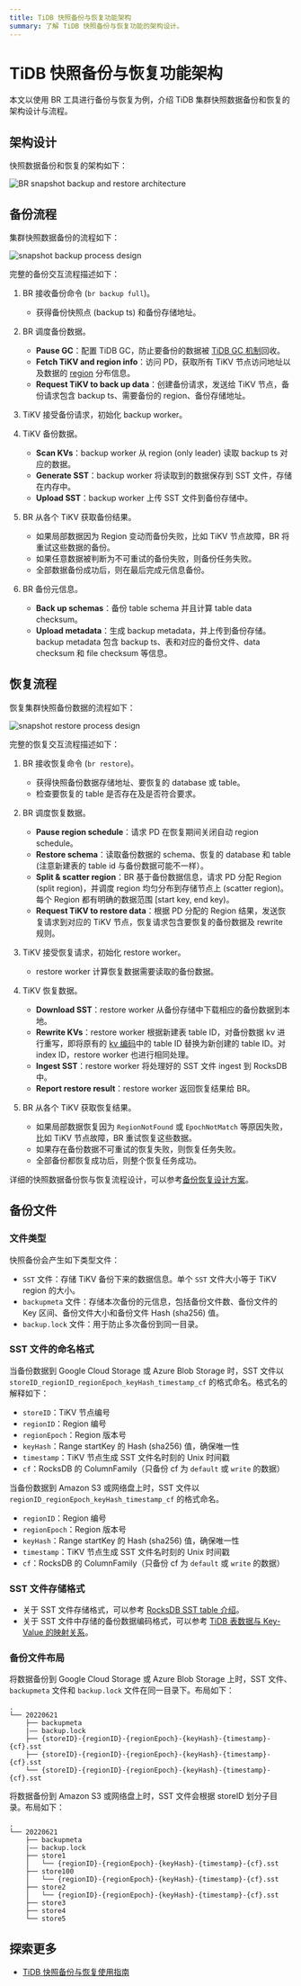 ```yaml
---
title: TiDB 快照备份与恢复功能架构
summary: 了解 TiDB 快照备份与恢复功能的架构设计。
---
```


# TiDB 快照备份与恢复功能架构

本文以使用 BR 工具进行备份与恢复为例，介绍 TiDB 集群快照数据备份和恢复的架构设计与流程。

## 架构设计

快照数据备份和恢复的架构如下：

![BR snapshot backup and restore architecture](/media/br/br-snapshot-arch.png)

## 备份流程

集群快照数据备份的流程如下：

![snapshot backup process design](/media/br/br-snapshot-backup-ts.png)

完整的备份交互流程描述如下：

1. BR 接收备份命令 (`br backup full`)。
    * 获得备份快照点 (backup ts) 和备份存储地址。

2. BR 调度备份数据。
    * **Pause GC**：配置 TiDB GC，防止要备份的数据被 [TiDB GC 机制](/garbage-collection-overview.md)回收。
    * **Fetch TiKV and region info**：访问 PD，获取所有 TiKV 节点访问地址以及数据的 [region](/tidb-storage.md#region) 分布信息。
    * **Request TiKV to back up data**：创建备份请求，发送给 TiKV 节点，备份请求包含 backup ts、需要备份的 region、备份存储地址。

3. TiKV 接受备份请求，初始化 backup worker。

4. TiKV 备份数据。
    * **Scan KVs**：backup worker 从 region (only leader) 读取 backup ts 对应的数据。
    * **Generate SST**：backup worker 将读取到的数据保存到 SST 文件，存储在内存中。
    * **Upload SST**：backup worker 上传 SST 文件到备份存储中。

5. BR 从各个 TiKV 获取备份结果。
    * 如果局部数据因为 Region 变动而备份失败，比如 TiKV 节点故障，BR 将重试这些数据的备份。
    * 如果任意数据被判断为不可重试的备份失败，则备份任务失败。
    * 全部数据备份成功后，则在最后完成元信息备份。

6. BR 备份元信息。
    * **Back up schemas**：备份 table schema 并且计算 table data checksum。
    * **Upload metadata**：生成 backup metadata，并上传到备份存储。backup metadata 包含 backup ts、表和对应的备份文件、data checksum 和 file checksum 等信息。

## 恢复流程

恢复集群快照备份数据的流程如下：

![snapshot restore process design](/media/br/br-snapshot-restore-ts.png)

完整的恢复交互流程描述如下：

1. BR 接收恢复命令 (`br restore`)。
    * 获得快照备份数据存储地址、要恢复的 database 或 table。
    * 检查要恢复的 table 是否存在及是否符合要求。

2. BR 调度恢复数据。
    * **Pause region schedule**：请求 PD 在恢复期间关闭自动 region schedule。
    * **Restore schema**：读取备份数据的 schema、恢复的 database 和 table (注意新建表的 table id 与备份数据可能不一样）。
    * **Split & scatter region**：BR 基于备份数据信息，请求 PD 分配 Region (split region)，并调度 region 均匀分布到存储节点上 (scatter region)。每个 Region 都有明确的数据范围 [start key, end key)。
    * **Request TiKV to restore data**：根据 PD 分配的 Region 结果，发送恢复请求到对应的 TiKV 节点，恢复请求包含要恢复的备份数据及 rewrite 规则。

3. TiKV 接受恢复请求，初始化 restore worker。
    * restore worker 计算恢复数据需要读取的备份数据。

4. TiKV 恢复数据。
    * **Download SST**：restore worker 从备份存储中下载相应的备份数据到本地。
    * **Rewrite KVs**：restore worker 根据新建表 table ID，对备份数据 kv 进行重写，即将原有的 [kv 编码](/tidb-computing.md#表数据与-key-value-的映射关系)中的 table ID 替换为新创建的 table ID。对 index ID，restore worker 也进行相同处理。
    * **Ingest SST**：restore worker 将处理好的 SST 文件 ingest 到 RocksDB 中。
    * **Report restore result**：restore worker 返回恢复结果给 BR。

5. BR 从各个 TiKV 获取恢复结果。
    * 如果局部数据恢复因为 `RegionNotFound` 或 `EpochNotMatch` 等原因失败，比如 TiKV 节点故障，BR 重试恢复这些数据。
    * 如果存在备份数据不可重试的恢复失败，则恢复任务失败。
    * 全部备份都恢复成功后，则整个恢复任务成功。

详细的快照数据备份恢与恢复流程设计，可以参考[备份恢复设计方案](https://github.com/pingcap/tidb/blob/master/br/docs/cn/2019-08-05-new-design-of-backup-restore.md)。

## 备份文件

### 文件类型

快照备份会产生如下类型文件：

- `SST` 文件：存储 TiKV 备份下来的数据信息。单个 `SST` 文件大小等于 TiKV region 的大小。
- `backupmeta` 文件：存储本次备份的元信息，包括备份文件数、备份文件的 Key 区间、备份文件大小和备份文件 Hash (sha256) 值。
- `backup.lock` 文件：用于防止多次备份到同一目录。

### SST 文件的命名格式

当备份数据到 Google Cloud Storage 或 Azure Blob Storage 时，SST 文件以 `storeID_regionID_regionEpoch_keyHash_timestamp_cf` 的格式命名。格式名的解释如下：

- `storeID`：TiKV 节点编号
- `regionID`：Region 编号
- `regionEpoch`：Region 版本号
- `keyHash`：Range startKey 的 Hash (sha256) 值，确保唯一性
- `timestamp`：TiKV 节点生成 SST 文件名时刻的 Unix 时间戳
- `cf`：RocksDB 的 ColumnFamily（只备份 cf 为 `default` 或 `write` 的数据）

当备份数据到 Amazon S3 或网络盘上时，SST 文件以 `regionID_regionEpoch_keyHash_timestamp_cf` 的格式命名。

- `regionID`：Region 编号
- `regionEpoch`：Region 版本号
- `keyHash`：Range startKey 的 Hash (sha256) 值，确保唯一性
- `timestamp`：TiKV 节点生成 SST 文件名时刻的 Unix 时间戳
- `cf`：RocksDB 的 ColumnFamily（只备份 cf 为 `default` 或 `write` 的数据）

### SST 文件存储格式

- 关于 SST 文件存储格式，可以参考 [RocksDB SST table 介绍](https://github.com/facebook/rocksdb/wiki/Rocksdb-BlockBasedTable-Format)。
- 关于 SST 文件中存储的备份数据编码格式，可以参考 [TiDB 表数据与 Key-Value 的映射关系](/tidb-computing.md#表数据与-key-value-的映射关系)。

### 备份文件布局

将数据备份到 Google Cloud Storage 或 Azure Blob Storage 上时，SST 文件、`backupmeta` 文件和 `backup.lock` 文件在同一目录下。布局如下：

```
.
└── 20220621
    ├── backupmeta
    |—— backup.lock
    ├── {storeID}-{regionID}-{regionEpoch}-{keyHash}-{timestamp}-{cf}.sst
    ├── {storeID}-{regionID}-{regionEpoch}-{keyHash}-{timestamp}-{cf}.sst
    └── {storeID}-{regionID}-{regionEpoch}-{keyHash}-{timestamp}-{cf}.sst
```

将数据备份到 Amazon S3 或网络盘上时，SST 文件会根据 storeID 划分子目录。布局如下：

```
.
└── 20220621
    ├── backupmeta
    |—— backup.lock
    ├── store1
    │   └── {regionID}-{regionEpoch}-{keyHash}-{timestamp}-{cf}.sst
    ├── store100
    │   └── {regionID}-{regionEpoch}-{keyHash}-{timestamp}-{cf}.sst
    ├── store2
    │   └── {regionID}-{regionEpoch}-{keyHash}-{timestamp}-{cf}.sst
    ├── store3
    ├── store4
    └── store5
```

## 探索更多

- [TiDB 快照备份与恢复使用指南](/br/br-snapshot-guide.md)
